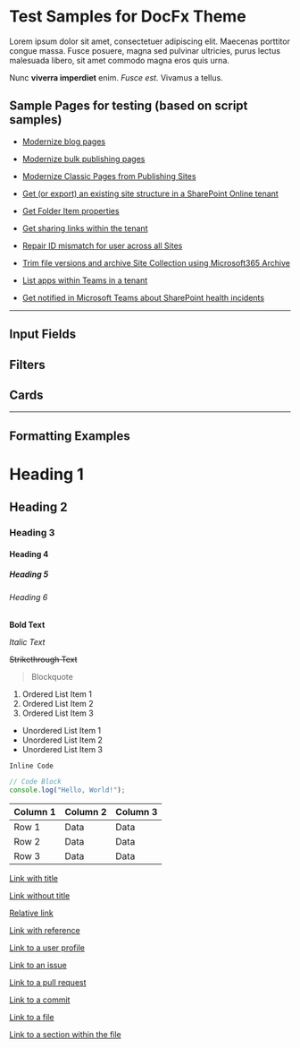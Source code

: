 # Test Samples for DocFx Theme

Lorem ipsum dolor sit amet, consectetuer adipiscing elit. Maecenas porttitor congue massa. Fusce posuere, magna sed pulvinar ultricies, purus lectus malesuada libero, 
sit amet commodo magna eros quis urna.

Nunc **viverra imperdiet** enim. _Fusce est._ Vivamus a tellus.

## Sample Pages for testing (based on script samples)

- [Modernize blog pages](../scripts/modernize-blog-pages/README.md)
- [Modernize bulk publishing pages](../scripts/modernize-bulk-publishing-pages/README.md)
- [Modernize Classic Pages from Publishing Sites](../scripts/modernize-classic-pages-from-publishing-sites/README.md)

- [Get (or export) an existing site structure in a SharePoint Online tenant](../scripts/spo-get-existing-site-structure/README.md)
- [Get Folder Item properties](../scripts/spo-get-folder-item/README.md)
- [Get sharing links within the tenant](../scripts/spo-get-sharinglinks/README.md)
- [Repair ID mismatch for user across all Sites](../scripts/spo-repair-user-idmismatch/README.md)
- [Trim file versions and archive Site Collection using Microsoft365 Archive](../scripts/spo-trim-and-m365-archive-sitecollection/README.md)
- [List apps within Teams in a tenant](../scripts/teams-list-installed-apps/README.md)
- [Get notified in Microsoft Teams about SharePoint health incidents](../scripts/tenant-health-notify-teams/README.md)

<hr />

## Input Fields

## Filters

## Cards

<!-- <div id="sample-listing"></div> -->
<section class="section-base no-background">
  <div class="section-inner">
    <menu class="section-grid samples" id="sample-listing">
    </menu>
  </div>
</section>




<hr />

## Formatting Examples

# Heading 1
## Heading 2
### Heading 3
#### Heading 4
##### Heading 5
###### Heading 6

**Bold Text**

*Italic Text*

~~Strikethrough Text~~

> Blockquote

1. Ordered List Item 1
2. Ordered List Item 2
3. Ordered List Item 3

- Unordered List Item 1
- Unordered List Item 2
- Unordered List Item 3

`Inline Code`

```javascript
// Code Block
console.log("Hello, World!");
```

| Column 1 | Column 2 | Column 3 |
| -------- | -------- | -------- |
| Row 1    | Data     | Data     |
| Row 2    | Data     | Data     |
| Row 3    | Data     | Data     |

[Link with title](https://www.example.com "Example.com")

[Link without title](https://www.example.com)

[Relative link](/path/to/file)

[Link with reference][reference]

[reference]: https://www.example.com "Example.com"

[Link to a user profile](https://github.com/username)

[Link to an issue](https://github.com/username/repo/issues/1)

[Link to a pull request](https://github.com/username/repo/pull/1)

[Link to a commit](https://github.com/username/repo/commit/SHA)

[Link to a file](https://github.com/username/repo/blob/branch/filename)

[Link to a section within the file](https://github.com/username/repo/blob/branch/filename#section)

<!-- <img src="https://m365-visitor-stats.azurewebsites.net/script-samples" aria-hidden="true" /> -->